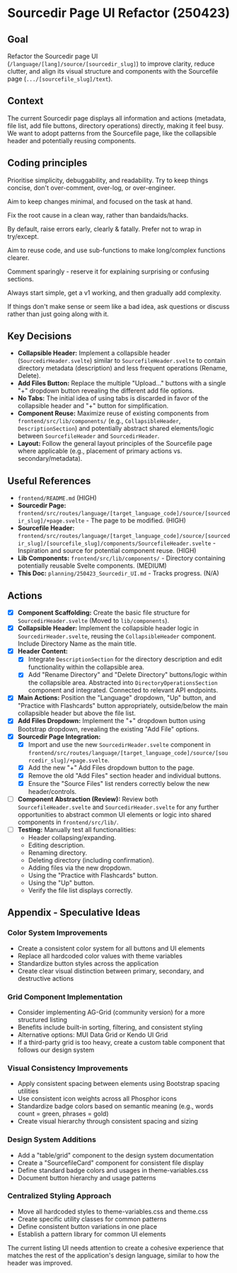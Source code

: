 # Sourcedir Page UI Refactor (250423)

## Goal

Refactor the Sourcedir page UI (`/language/[lang]/source/[sourcedir_slug]`) to improve clarity, reduce clutter, and align its visual structure and components with the Sourcefile page (`.../[sourcefile_slug]/text`).

## Context

The current Sourcedir page displays all information and actions (metadata, file list, add file buttons, directory operations) directly, making it feel busy. We want to adopt patterns from the Sourcefile page, like the collapsible header and potentially reusing components.

## Coding principles

Prioritise simplicity, debuggability, and readability. Try to keep things concise, don't over-comment, over-log, or over-engineer.

Aim to keep changes minimal, and focused on the task at hand.

Fix the root cause in a clean way, rather than bandaids/hacks.

By default, raise errors early, clearly & fatally. Prefer not to wrap in try/except.

Aim to reuse code, and use sub-functions to make long/complex functions clearer.

Comment sparingly - reserve it for explaining surprising or confusing sections.

Always start simple, get a v1 working, and then gradually add complexity.

If things don't make sense or seem like a bad idea, ask questions or discuss rather than just going along with it.


## Key Decisions

*   **Collapsible Header:** Implement a collapsible header (`SourcedirHeader.svelte`) similar to `SourcefileHeader.svelte` to contain directory metadata (description) and less frequent operations (Rename, Delete).
*   **Add Files Button:** Replace the multiple "Upload..." buttons with a single "+" dropdown button revealing the different add file options.
*   **No Tabs:** The initial idea of using tabs is discarded in favor of the collapsible header and "+" button for simplification.
*   **Component Reuse:** Maximize reuse of existing components from `frontend/src/lib/components/` (e.g., `CollapsibleHeader`, `DescriptionSection`) and potentially abstract shared elements/logic between `SourcefileHeader` and `SourcedirHeader`.
*   **Layout:** Follow the general layout principles of the Sourcefile page where applicable (e.g., placement of primary actions vs. secondary/metadata).

## Useful References

*   `frontend/README.md` (HIGH)
*   **Sourcedir Page:** `frontend/src/routes/language/[target_language_code]/source/[sourcedir_slug]/+page.svelte` - The page to be modified. (HIGH)
*   **Sourcefile Header:** `frontend/src/routes/language/[target_language_code]/source/[sourcedir_slug]/[sourcefile_slug]/components/SourcefileHeader.svelte` - Inspiration and source for potential component reuse. (HIGH)
*   **Lib Components:** `frontend/src/lib/components/` - Directory containing potentially reusable Svelte components. (MEDIUM)
*   **This Doc:** `planning/250423_Sourcedir_UI.md` - Tracks progress. (N/A)

## Actions

*   [x] **Component Scaffolding:** Create the basic file structure for `SourcedirHeader.svelte` (Moved to `lib/components`).
*   [x] **Collapsible Header:** Implement the collapsible header logic in `SourcedirHeader.svelte`, reusing the `CollapsibleHeader` component. Include Directory Name as the main title.
*   [x] **Header Content:**
    *   [x] Integrate `DescriptionSection` for the directory description and edit functionality within the collapsible area.
    *   [x] Add "Rename Directory" and "Delete Directory" buttons/logic within the collapsible area. Abstracted into `DirectoryOperationsSection` component and integrated. Connected to relevant API endpoints.
*   [x] **Main Actions:** Position the "Language" dropdown, "Up" button, and "Practice with Flashcards" button appropriately, outside/below the main collapsible header but above the file list.
*   [x] **Add Files Dropdown:** Implement the "+" dropdown button using Bootstrap dropdown, revealing the existing "Add File" options.
*   [x] **Sourcedir Page Integration:**
    *   [x] Import and use the new `SourcedirHeader.svelte` component in `frontend/src/routes/language/[target_language_code]/source/[sourcedir_slug]/+page.svelte`.
    *   [x] Add the new "+" Add Files dropdown button to the page.
    *   [x] Remove the old "Add Files" section header and individual buttons.
    *   [x] Ensure the "Source Files" list renders correctly below the new header/controls.
*   [ ] **Component Abstraction (Review):** Review both `SourcefileHeader.svelte` and `SourcedirHeader.svelte` for any further opportunities to abstract common UI elements or logic into shared components in `frontend/src/lib/`.
*   [ ] **Testing:** Manually test all functionalities:
    *   Header collapsing/expanding.
    *   Editing description.
    *   Renaming directory.
    *   Deleting directory (including confirmation).
    *   Adding files via the new dropdown.
    *   Using the "Practice with Flashcards" button.
    *   Using the "Up" button.
    *   Verify the file list displays correctly.

## Appendix - Speculative Ideas

### Color System Improvements
* Create a consistent color system for all buttons and UI elements
* Replace all hardcoded color values with theme variables
* Standardize button styles across the application
* Create clear visual distinction between primary, secondary, and destructive actions

### Grid Component Implementation
* Consider implementing AG-Grid (community version) for a more structured listing
* Benefits include built-in sorting, filtering, and consistent styling
* Alternative options: MUI Data Grid or Kendo UI Grid
* If a third-party grid is too heavy, create a custom table component that follows our design system

### Visual Consistency Improvements
* Apply consistent spacing between elements using Bootstrap spacing utilities
* Use consistent icon weights across all Phosphor icons
* Standardize badge colors based on semantic meaning (e.g., words count = green, phrases = gold)
* Create visual hierarchy through consistent spacing and sizing

### Design System Additions
* Add a "table/grid" component to the design system documentation
* Create a "SourcefileCard" component for consistent file display
* Define standard badge colors and usages in theme-variables.css
* Document button hierarchy and usage patterns

### Centralized Styling Approach
* Move all hardcoded styles to theme-variables.css and theme.css
* Create specific utility classes for common patterns
* Define consistent button variations in one place
* Establish a pattern library for common UI elements

The current listing UI needs attention to create a cohesive experience that matches the rest of the application's design language, similar to how the header was improved.
